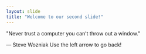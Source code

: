 ```yaml
---
layout: slide
title: "Welcome to our second slide!"
---
```

"Never trust a computer you can’t throw out a window."

— Steve Wozniak
Use the left arrow to go back!
